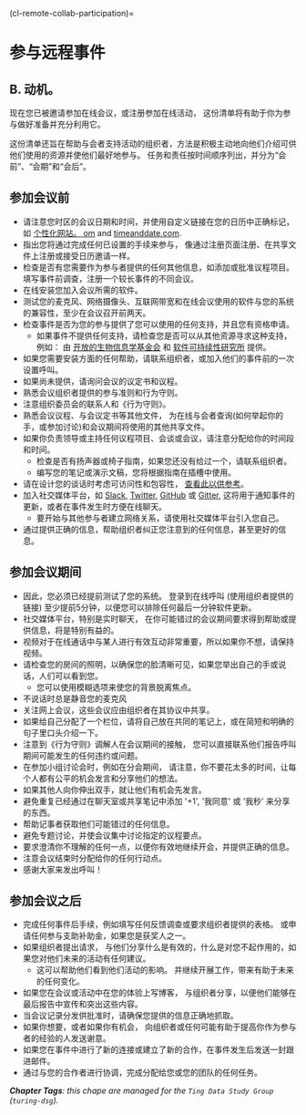 (cl-remote-collab-participation)=
# 参与远程事件

## B. 动机。

现在您已被邀请参加在线会议，或注册参加在线活动， 这份清单将有助于你为参与做好准备并充分利用它。

这份清单还旨在帮助与会者支持活动的组织者，方法是积极主动地向他们介绍可供他们使用的资源并使他们最好地参与。 任务和责任按时间顺序列出，并分为“会前”、“会期”和“会后”。

## 参加会议前

- 请注意您时区的会议日期和时间，并使用自定义链接在您的日历中正确标记，如 [个性化网站。 om](https://www.timeanddate.com/worldclock/meeting.html) and [timeanddate.com](https://www.timeanddate.com/worldclock/fixedform.html).
- 指出您将通过完成任何已设置的手续来参与， 像通过注册页面注册、在共享文件上注册或接受日历邀请一样。
- 检查是否有您需要作为参与者提供的任何其他信息，如添加或批准议程项目。 填写事件前调查，注册一个较长事件的不同会议。
- 在线安装您加入会议所需的软件。
- 测试您的麦克风、网络摄像头、互联网带宽和在线会议使用的软件与您的系统的兼容性，至少在会议召开前两天。
- 检查事件是否为您的参与提供了您可以使用的任何支持，并且您有资格申请。
  - 如果事件不提供任何支持，请检查您是否可以从其他资源寻求这种支持，例如： 由 [开放的生物信息学基金会](https://www.open-bio.org/travel-awards/) 和 [软件可持续性研究所](https://software.ac.uk/programmes-and-events/fellowship-programme) 提供。
- 如果您需要安装方面的任何帮助，请联系组织者，或加入他们的事件前的一次设置呼叫。
- 如果尚未提供，请询问会议的议定书和议程。
- 熟悉会议组织者提供的参与准则和行为守则。
- 注意组织委员会的联系人和《行为守则》。
- 熟悉会议议程、与会议定书等其他文件， 为在线与会者查询(如何举起你的手，或参加讨论)和会议期间将使用的其他共享文件。
- 如果你负责领导或主持任何议程项目、会谈或会议，请注意分配给你的时间段和时间。
  - 检查是否有扬声器或椅子指南，如果您还没有给过一个，请联系组织者。
  - 编写您的笔记或演示文稿，您将根据指南在插槽中使用。
- 请在设计您的谈话时考虑可访问性和包容性， [查看此以供参考](https://www.w3.org/WAI/teach-advocate/accessible-presentations/#preparing-slides-and-projected-material-speakers)。
- 加入社交媒体平台，如 [Slack](https://slack.com), [Twitter](https://twitter.com), [GitHub](https://github.com) 或 [Gitter](https://gitter.im), 这将用于通知事件的更新，或者在事件发生时方便在线聊天。
  - 要开始与其他参与者建立网络关系，请使用社交媒体平台引入您自己。
- 通过提供正确的信息，帮助组织者纠正您注意到的任何信息，甚至更好的信息。

## 参加会议期间

- 因此，您必须已经提前测试了您的系统。 登录到在线呼叫 (使用组织者提供的链接) 至少提前5分钟，以便您可以排除任何最后一分钟软件更新。
- 社交媒体平台，特别是实时聊天， 在你可能错过的会议期间要求得到帮助或提供信息，将是特别有益的。
- 视频对于在线通话中与某人进行有效互动非常重要，所以如果你不想，请保持视频。
- 请检查您的房间的照明，以确保您的脸清晰可见，如果您举出自己的手或说话，人们可以看到您。
  - 您可以使用模糊选项来使您的背景脱离焦点。
- 不说话时总是静音您的麦克风
- 关注网上会议，这些会议应由组织者在其协议中共享。
- 如果给自己分配了一个栏位，请将自己放在共同的笔记上，或在简短和明确的句子里口头介绍一下。
- 注意到《行为守则》调解人在会议期间的接触， 您可以直接联系他们报告呼叫期间可能发生的任何违约或问题。
- 在参加小组讨论会时，例如在分会期间， 请注意，你不要花太多的时间，让每个人都有公平的机会发言和分享他们的想法。
- 如果其他人向你伸出双手，就让他们有机会先发言。
- 避免重复已经通过在聊天室或共享笔记中添加 '+1', '我同意' 或 '我秒' 来分享的东西。
- 帮助记事者获取他们可能错过的任何信息。
- 避免专题讨论，并使会议集中讨论指定的议程要点。
- 要求澄清你不理解的任何一点，以便你有效地继续开会，并提供正确的信息。
- 注意会议结束时分配给你的任何行动点。
- 感谢大家来发出呼叫！

## 参加会议之后

- 完成任何事件后手续，例如填写任何反馈调查或要求组织者提供的表格。 或申请任何参与支助补助金，如果您是获奖人之一。
- 如果组织者提出请求， 与他们分享什么是有效的，什么是对您不起作用的，如果您对他们未来的活动有任何建议。
  - 这可以帮助他们看到他们活动的影响。 并继续开展工作，带来有助于未来的任何变化。
- 如果您在会议或活动中在您的体验上写博客， 与组织者分享，以便他们能够在最后报告中宣传和突出这些内容。
- 当会议记录分发供批准时，请确保您提供的信息正确地抓取。
- 如果你想要，或者如果你有机会， 向组织者或任何可能有助于提高你作为参与者的经验的人发送谢意。
- 如果您在事件中进行了新的连接或建立了新的合作，在事件发生后发送一封跟进邮件。
- 通过与您的合作者进行协调，完成分配给您或您的团队的任何任务。

***Chapter Tags**: this chape are managed for the `Ting Data Study Group` (`turing-dsg`).*

